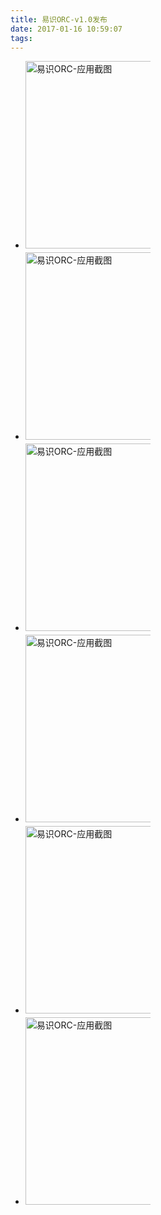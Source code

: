 ```yaml
---
title: 易识ORC-v1.0发布
date: 2017-01-16 10:59:07
tags:
---
```





<div class="section-body">
            <div class="screenshot-container screenshots-container" style="display: block; width: 896px;">
                <ul style="width: 1380px; left: 0px;">
                                                        <li style="width: 206px; height: 306px; margin-right: 24px;"><img style="height: 300px; max-width: 200px; min-width: 166px;" data-default="/static/mobres/img/screenshots_loading.png" class="imagefix" src="http://a.hiphotos.bdimg.com/wisegame/pic/item/e30a19d8bc3eb135738581e5af1ea8d3fd1f4429.jpg" alt="易识ORC-应用截图"></li>
                                                                            <li style="width: 206px; height: 306px; margin-right: 24px;"><img style="height: 300px; max-width: 200px; min-width: 166px;" data-default="/static/mobres/img/screenshots_loading.png" class="imagefix" src="http://a.hiphotos.bdimg.com/wisegame/pic/item/62e93901213fb80e6bab57893fd12f2eb9389471.jpg" alt="易识ORC-应用截图"></li>
                                                                            <li style="width: 206px; height: 306px; margin-right: 24px;"><img style="height: 300px; max-width: 200px; min-width: 166px;" data-default="/static/mobres/img/screenshots_loading.png" class="imagefix" src="http://b.hiphotos.bdimg.com/wisegame/pic/item/6af790529822720edd92d4a472cb0a46f21fab14.jpg" alt="易识ORC-应用截图"></li>
                                                                            <li style="width: 206px; height: 306px; margin-right: 24px;"><img style="height: 300px; max-width: 200px; min-width: 166px;" data-default="/static/mobres/img/screenshots_loading.png" class="imagefix" src="http://f.hiphotos.bdimg.com/wisegame/pic/item/e18ba61ea8d3fd1f044b9464394e251f95ca5f29.jpg" alt="易识ORC-应用截图"></li>
                                                                            <li style="width: 206px; height: 306px; margin-right: 24px;"><img style="height: 300px; max-width: 200px; min-width: 166px;" data-default="/static/mobres/img/screenshots_loading.png" class="imagefix" src="http://h.hiphotos.bdimg.com/wisegame/pic/item/f22397dda144ad34a601b1d9d9a20cf431ad8536.jpg" alt="易识ORC-应用截图"></li>
                                                                            <li style="width: 206px; height: 306px; margin-right: 24px;"><img style="height: 300px; max-width: 200px; min-width: 166px;" data-default="/static/mobres/img/screenshots_loading.png" class="imagefix" src="http://a.hiphotos.bdimg.com/wisegame/pic/item/f4dda144ad345982b233d3cc05f431adcbef8436.jpg" alt="易识ORC-应用截图"></li>
                                                    </ul>
                <div class="screenshot-scroll"><div></div></div>
            <div class="screenshots-scroll"><div style="width: 66.0767%; left: 0px;"></div></div></div>
        </div>
